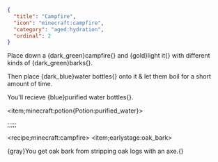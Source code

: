 ```json
{
  "title": "Campfire",
  "icon": "minecraft:campfire",
  "category": "aged:hydration",
  "ordinal": 2
}
```

Place down a {dark_green}campfire{} and {gold}light it{} with different kinds of {dark_green}barks{}.


Then place {dark_blue}water bottles{} onto it & let them boil for a short amount of time.


You'll recieve {blue}purified water bottles{}.

<item;minecraft:potion{Potion:purified_water}>

;;;;;

<recipe;minecraft:campfire>
<item;earlystage:oak_bark>

{gray}You get oak bark from stripping oak logs with an axe.{}
